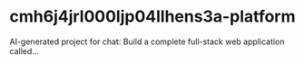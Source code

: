 # cmh6j4jrl000ljp04llhens3a-platform
AI-generated project for chat: Build a complete full-stack web application called...
